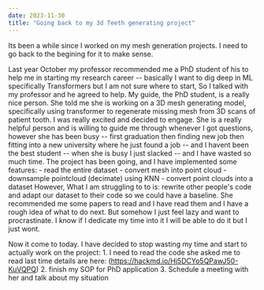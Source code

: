 ```yaml
---
date: 2023-11-30
title: "Going back to my 3d Teeth generating project"
---
```


Its been a while since I worked on my mesh generation projects. I need to go back to the begining for it to make sense.

Last year October my professor recommended me a PhD student of his to help me in starting my research career -- basically I want to dig deep in ML specifically Transformers but I am not sure where to start, So I talked with my professor and he agreed to help.
My guide, the PhD student, is a really nice person. She told me she is working on a 3D mesh generating model, specifically using transformer to regenerate missing mesh from 3D scans of patient tooth. I was really excited and decided to engage. She is a really helpful person and is willing to guide me through whenever I got questions, however she has been busy -- first graduation then finding new job then fitting into a new university where he just found a job -- and I havent been the best student -- when she is busy I just slacked -- and I have wasted so much time. The project has been going, and I have implemented some features:
    - read the entire dataset
    - convert mesh into point cloud
    - downsample pointcloud (decimate) using KNN
    - convert point clouds into a dataset
However, What I am struggling to to is: rewrite other people's code and adapt our dataset to their code so we could have a baseline. She recommended me some papers to read and I have read them and I have a rough idea of what to do next. But somehow I just feel lazy and want to procrastinate. I know if I dedicate my time into it I will be able to do it but I just wont.

Now it come to today. I have decided to stop wasting my time and start to actually work on the project:
    1. I need to read the code she asked me to read last time details are here: (https://hackmd.io/Hj5DCYo5QPawJ50-KuVQPQ)
    2. finish my SOP for PhD application
    3. Schedule a meeting with her and talk about my situation